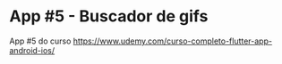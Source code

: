 # App #5 - Buscador de gifs

App #5 do curso https://www.udemy.com/curso-completo-flutter-app-android-ios/
